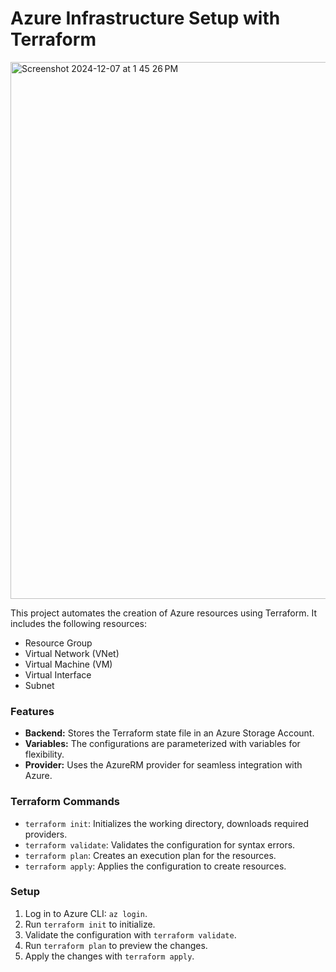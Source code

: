 # Azure Infrastructure Setup with Terraform
<img width="859" alt="Screenshot 2024-12-07 at 1 45 26 PM" src="https://github.com/user-attachments/assets/961e8515-a659-4b5e-b4ce-028a6ab80b14">


This project automates the creation of Azure resources using Terraform. It includes the following resources:
- Resource Group
- Virtual Network (VNet)
- Virtual Machine (VM)
- Virtual Interface
- Subnet

### Features
- **Backend:** Stores the Terraform state file in an Azure Storage Account.
- **Variables:** The configurations are parameterized with variables for flexibility.
- **Provider:** Uses the AzureRM provider for seamless integration with Azure.

### Terraform Commands
- `terraform init`: Initializes the working directory, downloads required providers.
- `terraform validate`: Validates the configuration for syntax errors.
- `terraform plan`: Creates an execution plan for the resources.
- `terraform apply`: Applies the configuration to create resources.

### Setup
1. Log in to Azure CLI: `az login`.
2. Run `terraform init` to initialize.
3. Validate the configuration with `terraform validate`.
4. Run `terraform plan` to preview the changes.
5. Apply the changes with `terraform apply`.

